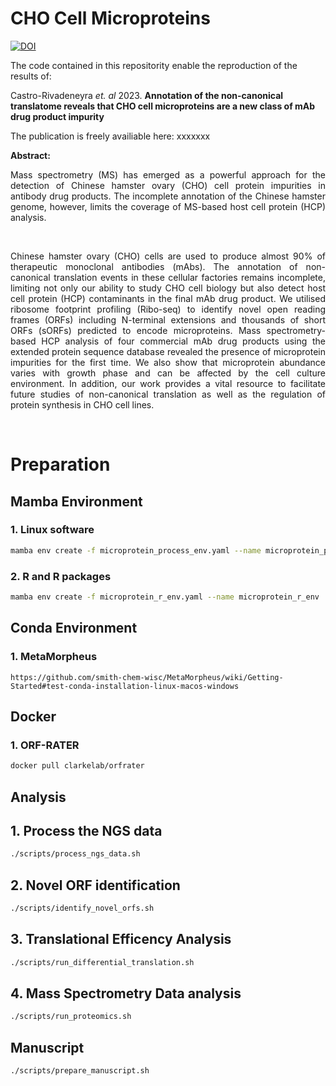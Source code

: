  
# CHO Cell Microproteins 

[![DOI](https://zenodo.org/badge/449655379.svg)](https://zenodo.org/badge/latestdoi/449655379)

The code contained in this repositority enable the reproduction of the results of:

Castro-Rivadeneyra *et. al* 2023. **Annotation of the non-canonical translatome reveals that CHO cell microproteins are a new class of mAb drug product impurity**

The publication is freely availiable here: xxxxxxx&nbsp;

**Abstract:**
<p style='text-align: justify;'>
Mass spectrometry (MS) has emerged as a powerful approach for the detection of Chinese hamster ovary (CHO) cell protein impurities in antibody drug products. The incomplete annotation of the Chinese hamster genome, however, limits the coverage of MS-based host cell protein (HCP) analysis.</p> &nbsp;

<p style='text-align: justify;'>
Chinese hamster ovary (CHO) cells are used to produce almost 90% of therapeutic monoclonal antibodies (mAbs). The annotation of non-canonical translation events in these cellular factories remains incomplete, limiting not only our ability to study CHO cell biology but also detect host cell protein (HCP) contaminants in the final mAb drug product. We utilised ribosome footprint profiling (Ribo-seq) to identify novel open reading frames (ORFs) including N-terminal extensions and thousands of short ORFs (sORFs) predicted to encode microproteins. Mass spectrometry-based HCP analysis of four commercial mAb drug products using the extended protein sequence database revealed the presence of microprotein impurities for the first time. We also show that microprotein abundance varies with growth phase and can be affected by the cell culture environment. In addition, our work provides a vital resource to facilitate future studies of non-canonical translation as well as the regulation of protein synthesis in CHO cell lines.
</p>
&nbsp;



# Preparation


## Mamba Environment

### 1. Linux software
```bash
mamba env create -f microprotein_process_env.yaml --name microprotein_process_env
```

### 2. R and R packages
```bash
mamba env create -f microprotein_r_env.yaml --name microprotein_r_env
```

## Conda Environment
### 1. MetaMorpheus 
```
https://github.com/smith-chem-wisc/MetaMorpheus/wiki/Getting-Started#test-conda-installation-linux-macos-windows
```

## Docker
### 1. ORF-RATER
```bash
docker pull clarkelab/orfrater
```

## Analysis
## 1. Process the NGS data
```bash
./scripts/process_ngs_data.sh
```

## 2. Novel ORF identification
```bash
./scripts/identify_novel_orfs.sh
```

## 3. Translational Efficency Analysis

```bash
./scripts/run_differential_translation.sh
```

## 4. Mass Spectrometry Data analysis
```bash
./scripts/run_proteomics.sh
```

## Manuscript
```bash
./scripts/prepare_manuscript.sh
```
